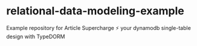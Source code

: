 # relational-data-modeling-example
Example repository for Article Supercharge ⚡️ your dynamodb single-table design with TypeDORM
